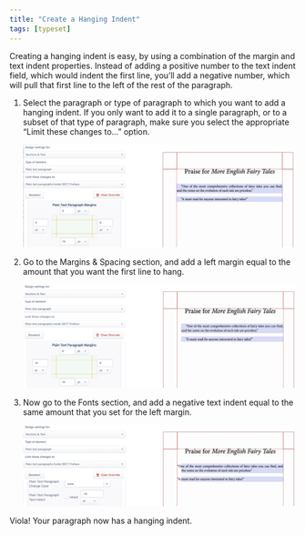 ```yaml
---
title: "Create a Hanging Indent"
tags: [typeset]
---
```

 
<html><body><section data-type="chapter" class="hsecchapter" data-hederis-type="hsecchapter" id="hanging-indent" data-pi-attrs="id: hanging-indent; data-tags: typeset;" role="doc-chapter" data-tags="typeset" data-author-name=" " data-book-title=" " title="Create a Hanging Indent"><p class="hblkp" data-hederis-type="hblkp" id="pl6OOslCB">Creating a hanging indent is easy, by using a combination of the margin and text indent properties. Instead of adding a positive number to the text indent field, which would indent the first line, you&#8217;ll add a negative number, which will pull that first line to the left of the rest of the paragraph.</p><ol class="hwprnumlist" data-hederis-type="hwprnumlist" id="p5YRaZ3fC"><li class="hblkoli" data-hederis-type="hblkoli" id="liPdLhrU3R"><p class="hblkoli" data-hederis-type="hblklip" id="pJ5APz5RV">Select the paragraph or type of paragraph to which you want to add a hanging indent. If you only want to add it to a single paragraph, or to a subset of that type of paragraph, make sure you select the appropriate &#8220;Limit these changes to&#8230;&#8221; option.</p><img data-hederis-type="hblkimg" class="hblkimg" id="phOZeVVtm" src="/images/hanging1.png" data-img-src="/images/hanging1.png"/></li><li class="hblkoli" data-hederis-type="hblkoli" id="li4LMDwVIH"><p class="hblkoli" data-hederis-type="hblklip" id="p2xQaIzAS">Go to the Margins &amp; Spacing section, and add a left margin equal to the amount that you want the first line to hang.</p><img data-hederis-type="hblkimg" class="hblkimg" id="po0c1DrtS" src="/images/hanging2.png" data-img-src="/images/hanging2.png"/></li><li class="hblkoli" data-hederis-type="hblkoli" id="liueeNlUx2"><p class="hblkoli" data-hederis-type="hblklip" id="pHxFxvH0h">Now go to the Fonts section, and add a negative text indent equal to the same amount that you set for the left margin.</p><img data-hederis-type="hblkimg" class="hblkimg" id="p9lny93nA" src="/images/hanging3.png" data-img-src="/images/hanging3.png"/></li></ol><p class="hblkp" data-hederis-type="hblkp" id="pcVxQR49a">Viola! Your paragraph now has a hanging indent.</p></section></body></html>
